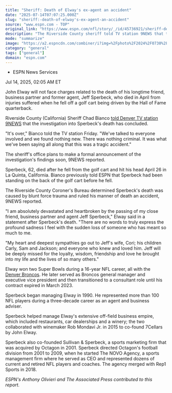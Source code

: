 ```yaml
---
title: "Sheriff: Death of Elway's ex-agent an accident"
date: "2025-07-14T07:07:25.000Z"
slug: "sheriff:-death-of-elway's-ex-agent-an-accident"
source: "www.espn.com - TOP"
original_link: "https://www.espn.com/nfl/story/_/id/45736921/sheriff-death-john-elway-former-agent-tragic-accident"
description: "The Riverside County sheriff told TV station 9NEWS that the investigation into Jeff Sperbeck's death after a fall from a golf cart found nothing criminal."
mode: "summarize"
image: "https://a2.espncdn.com/combiner/i?img=%2Fphoto%2F2024%2F0730%2Fr1365392_1296x729_16%2D9.jpg"
category: "general"
tags: ["general"]
domain: "espn.com"
---
```

<div id="readability-page-1" class="page"><div><div><ul><li><p>ESPN News Services</p></li></ul><p><span>Jul 14, 2025, 02:05 AM ET</span></p></div><p>John Elway will not face charges related to the death of his longtime friend, business partner and former agent, Jeff Sperbeck, who died in April from injuries suffered when he fell off a golf cart being driven by the Hall of Fame quarterback.</p><p>Riverside County (California) Sheriff Chad Bianco <a href="https://www.9news.com/article/sports/nfl/denver-broncos/mike-klis/elway-officially-cleared-california-sheriff-says-sperbeck-investigation-concluded/73-b68fedac-b7c4-44f7-92b8-64bfd1aa0e4b">told Denver TV station 9NEWS</a> that the investigation into Sperbeck's death has concluded.</p><p>"It's over," Bianco told the TV station Friday. "We've talked to everyone involved and we found nothing new. There was nothing criminal. It was what we've been saying all along that this was a tragic accident."</p><p>The sheriff's office plans to make a formal announcement of the investigation's findings soon, 9NEWS reported.</p><p>Sperbeck, 62, died after he fell from the golf cart and hit his head April 26 in La Quinta, California. Bianco previously told ESPN that Sperbeck had been standing on the back of the golf cart before he fell.</p><p>The Riverside County Coroner's Bureau determined Sperbeck's death was caused by blunt force trauma and ruled his manner of death an accident, 9NEWS reported.</p><p>"I am absolutely devastated and heartbroken by the passing of my close friend, business partner and agent Jeff Sperbeck," Elway said in a statement after Sperbeck's death. "There are no words to truly express the profound sadness I feel with the sudden loss of someone who has meant so much to me.</p><p>"My heart and deepest sympathies go out to Jeff's wife, Cori; his children Carly, Sam and Jackson; and everyone who knew and loved him. Jeff will be deeply missed for the loyalty, wisdom, friendship and love he brought into my life and the lives of so many others."</p><p>Elway won two Super Bowls during a 16-year NFL career, all with the <a data-clubhouse-guid="51042145-e3c1-0694-ae0d-f720342ff8fc" href="https://www.espn.com/nfl/team/_/name/den/denver-broncos">Denver Broncos</a>. He later served as Broncos general manager and executive vice president and then transitioned to a consultant role until his contract expired in March 2023.</p><p>Sperbeck began managing Elway in 1990. He represented more than 100 NFL players during a three-decade career as an agent and business adviser.</p><p>Sperbeck helped manage Elway's extensive off-field business empire, which included restaurants, car dealerships and a winery; the two collaborated with winemaker Rob Mondavi Jr. in 2015 to co-found 7Cellars by John Elway.</p><p>Sperbeck also co-founded Sullivan &amp; Sperbeck, a sports marketing firm that was acquired by Octagon in 2001. Sperbeck directed Octagon's football division from 2001 to 2009, when he started The NOVO Agency, a sports management firm where he served as CEO and represented dozens of current and retired NFL players and coaches. The agency merged with Rep1 Sports in 2018.</p><p><em>ESPN's Anthony Olivieri and The Associated Press contributed to this report.</em></p>
</div></div>